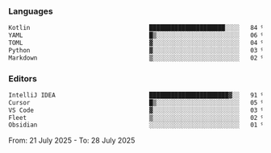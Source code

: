 <!--START_SECTION:waka-->
### Languages
```txt
Kotlin                                 █████████████████████░░░░   84 %
YAML                                   █▒░░░░░░░░░░░░░░░░░░░░░░░   06 %
TOML                                   ▓░░░░░░░░░░░░░░░░░░░░░░░░   04 %
Python                                 ▓░░░░░░░░░░░░░░░░░░░░░░░░   03 %
Markdown                               ▒░░░░░░░░░░░░░░░░░░░░░░░░   02 %
```

### Editors
```txt
IntelliJ IDEA                          ██████████████████████▓░░   91 %
Cursor                                 █▒░░░░░░░░░░░░░░░░░░░░░░░   05 %
VS Code                                ▓░░░░░░░░░░░░░░░░░░░░░░░░   03 %
Fleet                                  ▒░░░░░░░░░░░░░░░░░░░░░░░░   02 %
Obsidian                               ░░░░░░░░░░░░░░░░░░░░░░░░░   01 %
```

From: 21 July 2025 - To: 28 July 2025
<!--END_SECTION:waka-->
